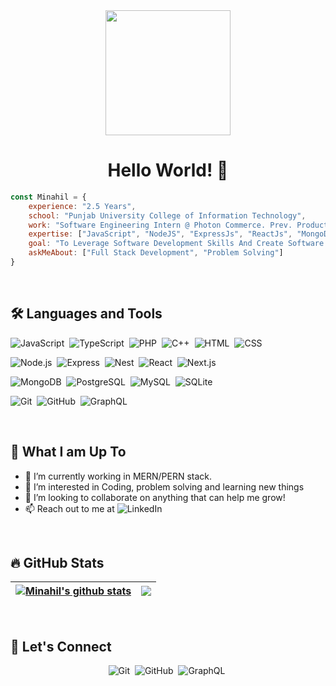 
<div id="header" align="center">
  <img src="https://camo.githubusercontent.com/40c6c5d9ac1c62d554de0b9b7be4beadb207816b0e42f8dc2fed05b9e7561f70/68747470733a2f2f6d69726f2e6d656469756d2e636f6d2f6d61782f313430302f312a7164415731546a434e353768316c6275757a766368672e676966" width="200"/>
<h1>Hello World! 👋 </h1>
</div>

```javascript
const Minahil = {
	experience: "2.5 Years",
	school: "Punjab University College of Information Technology",
	work: "Software Engineering Intern @ Photon Commerce. Prev. Production Engineering @ MLH",
	expertise: ["JavaScript", "NodeJS", "ExpressJs", "ReactJs", "MongoDB", "PostgreSQL"],
	goal: "To Leverage Software Development Skills And Create Software To Maximize Net Positive Impact In The Greater World",
	askMeAbout: ["Full Stack Development", "Problem Solving"]
}
```
<br/>

## 🛠️ Languages and Tools
![JavaScript](https://img.shields.io/badge/-JavaScript-05122A?style=flat&logo=javascript)&nbsp;
![TypeScript](https://img.shields.io/badge/-TypeScript-05122A?style=flat&logo=typescript)&nbsp;
![PHP](https://img.shields.io/badge/PHP-05122A?style=flat&logo=php)&nbsp;
![C++](https://img.shields.io/badge/-C++-05122A?style=flat&logo=c%2B%2B&logoColor=A8B9CC)&nbsp;
![HTML](https://img.shields.io/badge/-HTML-05122A?style=flat&logo=HTML5)&nbsp;
![CSS](https://img.shields.io/badge/-CSS-05122A?style=flat&logo=CSS3&logoColor=1572B6)&nbsp;

![Node.js](https://img.shields.io/badge/-Node.js-05122A?style=flat&logo=node.js)&nbsp;
![Express](https://img.shields.io/badge/-Express-05122A?style=flat&logo=express)&nbsp;
![Nest](https://img.shields.io/badge/GraphQL-05122A?style=flat&logo=nestjs&logoColor=E0234E)&nbsp;
![React](https://img.shields.io/badge/-React-05122A?style=flat&logo=react)&nbsp;
![Next.js](https://img.shields.io/badge/-Next.js-05122A?style=flat&logo=next.js)&nbsp;

![MongoDB](https://img.shields.io/badge/-MongoDB-05122A?style=flat&logo=mongodb)&nbsp;
![PostgreSQL](https://img.shields.io/badge/PostgreSQL-05122A?style=flat&logo=postgresql)&nbsp;
![MySQL](https://img.shields.io/badge/-MySQL-05122A?style=flat&logo=mysql&logoColor=fff)&nbsp;
![SQLite](https://img.shields.io/badge/SQLite-05122A?style=flat&logo=sqlite)&nbsp;


![Git](https://img.shields.io/badge/-Git-05122A?style=flat&logo=git)&nbsp;
![GitHub](https://img.shields.io/badge/-GitHub-05122A?style=flat&logo=github)&nbsp;
![GraphQL](https://img.shields.io/badge/GraphQL-05122A?style=flat&logo=graphql&logoColor=e60094)&nbsp;

<br/>

## 🤔 What I am Up To
- 🌱 I’m currently working in MERN/PERN stack.
- 👀 I’m interested in Coding, problem solving and learning new things
- 💞️ I’m looking to collaborate on anything that can help me grow!
- 📫 Reach out to me at ![LinkedIn](https://img.shields.io/badge/-LinkedIn-0e76a8?style=flat&logo=linkedin)&nbsp;

<br/>

## 🔥 GitHub Stats

| <a href="https://github.com/minahilhussain/github-readme-stats"><img align="center" src="http://github-readme-streak-stats.herokuapp.com?user=minahilhussain&theme=dark&background=000000" alt="Minahil's github stats" /></a> | <a href="https://github.com/hussaino03/github-readme-stats"><img align="center" src="https://github-readme-stats.vercel.app/api/top-langs/?username=minahilhussain&layout=compact&hide=scss&langs_count=10&theme=dark&background=000000" /></a> |
| ------------- | ------------- |

<br/>

## 🔗 Let's Connect 
<div id="badges" align="center">

![Git](https://img.shields.io/badge/LinkedIn-blue?style=for-the-badge&logo=linkedin&logoColor=white)&nbsp;
![GitHub](https://img.shields.io/badge/hackerrank-green?style=for-the-badge&logo=hackerrank&logoColor=white)&nbsp;
![GraphQL](https://img.shields.io/badge/Leetcode-orange?style=for-the-badge&logo=leetcode&logoColor=white)&nbsp;

</div>

<br />

<!---
minahilhussain/minahilhussain is a ✨ special ✨ repository because its `README.md` (this file) appears on your GitHub profile.
You can click the Preview link to take a look at your changes.
--->

